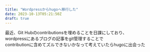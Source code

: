 ```yaml
---
title: "Wordpressからhugoへ移行した"
date: 2023-10-13T05:21:50Z
draft: true
---
```

最近、Git Hubのcontributionsを埋めることを日課にしており、  
wordpressにあるブログの記事をgit管理することで  
contributionに含めてズルできないかなって考えていたらhugoに出会った